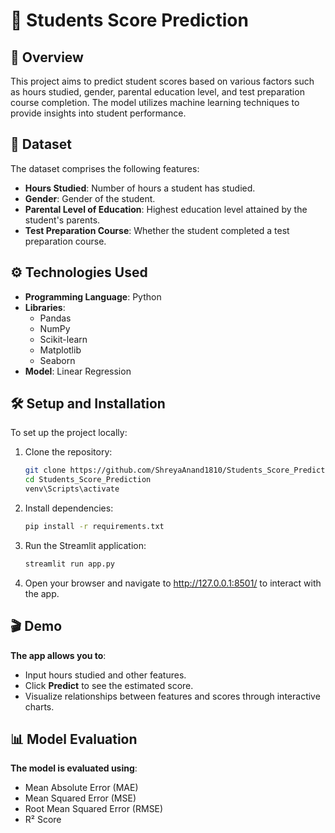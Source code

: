 # 📘 Students Score Prediction

## 📌 Overview

This project aims to predict student scores based on various factors such as hours studied, gender, parental education level, and test preparation course completion. The model utilizes machine learning techniques to provide insights into student performance.

## 🧪 Dataset

The dataset comprises the following features:

- **Hours Studied**: Number of hours a student has studied.
- **Gender**: Gender of the student.
- **Parental Level of Education**: Highest education level attained by the student's parents.
- **Test Preparation Course**: Whether the student completed a test preparation course.

## ⚙️ Technologies Used

- **Programming Language**: Python
- **Libraries**:
  - Pandas
  - NumPy
  - Scikit-learn
  - Matplotlib
  - Seaborn
- **Model**: Linear Regression

## 🛠️ Setup and Installation

To set up the project locally:

1. Clone the repository:

   ```bash
   git clone https://github.com/ShreyaAnand1810/Students_Score_Prediction.git
   cd Students_Score_Prediction
   venv\Scripts\activate

2. Install dependencies:

   ```bash
   pip install -r requirements.txt

3. Run the Streamlit application:

   ```bash
   streamlit run app.py

4. Open your browser and navigate to http://127.0.0.1:8501/ to interact with the app.


## 🎬 Demo

 **The app allows you to**:
- Input hours studied and other features.
- Click **Predict** to see the estimated score.
- Visualize relationships between features and scores through interactive charts.

## 📊 Model Evaluation

**The model is evaluated using**:
- Mean Absolute Error (MAE)
- Mean Squared Error (MSE)
- Root Mean Squared Error (RMSE)
- R² Score



